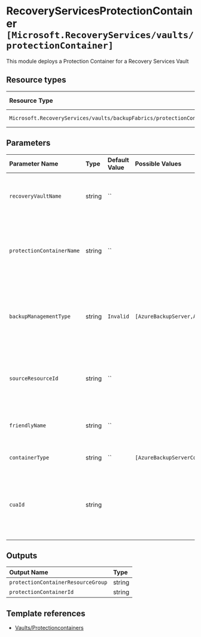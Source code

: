 # RecoveryServicesProtectionContainer `[Microsoft.RecoveryServices/vaults/protectionContainer]`

This module deploys a Protection Container for a Recovery Services Vault

## Resource types

| Resource Type | Api Version |
| :-- | :-- |
| `Microsoft.RecoveryServices/vaults/backupFabrics/protectionContainers` | 2021-08-01 |

## Parameters

| Parameter Name | Type | Default Value | Possible Values | Description |
| :-- | :-- | :-- | :-- | :-- |
| `recoveryVaultName` | string | `` |  | Required. Name of the Azure Recovery Service Vault |
| `protectionContainerName` | string | `` |  | Required. Name of the Azure Recovery Service Vault Protection Container |
| `backupManagementType` | string | `Invalid` | `[AzureBackupServer,AzureIaasVM,AzureSql,AzureStorage,AzureWorkload,DPM,DefaultBackup,Invalid,MAB]` |  Optional. Backup management type to execute the current Protection Container job. |
| `sourceResourceId` | string | `` |  | Optional. Resource Id of the target resource for the Protection Container |
| `friendlyName` | string | `` |  | Optional. Friendly name of the Protection Container |
| `containerType` | string | `` | `[AzureBackupServerContainer,AzureSqlContainer,GenericContainer,Microsoft.ClassicCompute/virtualMachines,Microsoft.Compute/virtualMachines,SQLAGWorkLoadContainer,StorageContainer,VMAppContainer,Windows]` | Optional. Type of the container |
| `cuaId` | string |  |  | Optional. Customer Usage Attribution id (GUID). This GUID must be previously registered |

## Outputs

| Output Name | Type |
| :-- | :-- |
| `protectionContainerResourceGroup` | string |
| `protectionContainerId` | string |

## Template references

- [Vaults/Protectioncontainers](https://docs.microsoft.com/en-us/azure/templates/microsoft.recoveryservices/2021-08-01/vaults/backupfabrics/protectioncontainers?tabs=bicep)
